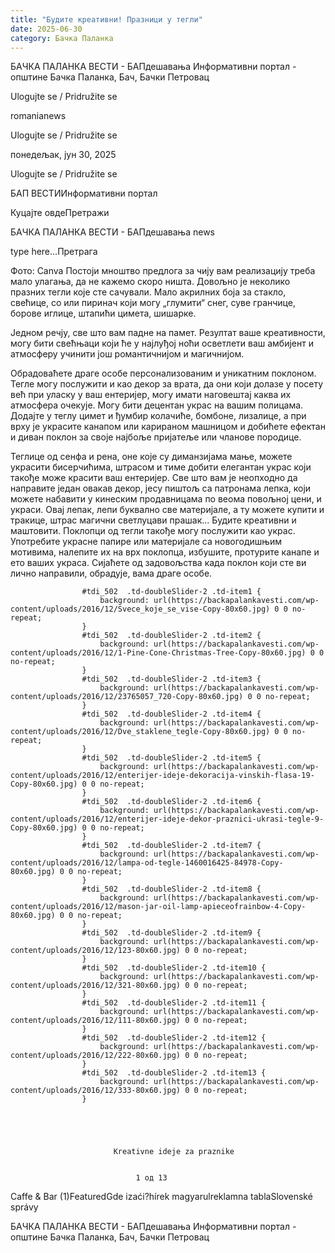 ```yaml
---
title: "Будите креативни! Празници у тегли"
date: 2025-06-30
category: Бачка Паланка
---
```


БАЧКА ПАЛАНКА ВЕСТИ - БАПдешавања Информативни портал - општине Бачка Паланка, Бач, Бачки Петровац

Ulogujte se / Pridružite se

romanianews

Ulogujte se / Pridružite se

понедељак, јун 30, 2025

Ulogujte se / Pridružite se

БАП ВЕСТИИнформативни портал

Куцајте овдеПретражи

БАЧКА ПАЛАНКА ВЕСТИ - БАПдешавања news

type here...Претрага

Фото: Canva
            Постоји мноштво предлога за чију вам реализацију треба мало улагања, да не кажемо скоро ништа. Довољно је неколико празних тегли које сте сачували. Мало акрилних боја за стакло, свећице, со или пиринач који могу „глумити“ снег, суве гранчице, борове иглице, штапићи цимета, шишарке.

Једном речју, све што вам падне на памет.
Резултат ваше креативности, могу бити свећњаци који ће у најлуђој ноћи осветлети ваш амбијент и атмосферу учинити још романтичнијом и магичнијом.





Обрадоваћете драге особе персонализованим и уникатним поклоном. Тегле могу послужити и као декор за врата, да они који долазе у посету већ при уласку у ваш ентеријер, могу имати наговештај каква их атмосфера очекује.
Могу бити децентан украс на вашим полицама. Додајте у теглу цимет и ђумбир колачиће, бомбоне, лизалице, а при врху је украсите канапом или карираном машницом и добићете ефектан и диван поклон за своје најбоље пријатеље или чланове породице.



Теглице од сенфа и рена, оне које су диманзијама мање, можете украсити бисерчићима, штрасом и тиме добити елегантан украс који такође може красити ваш ентеријер. Све што вам је неопходно да направите један овакав декор, јесу пиштољ са патронама лепка, који можете набавити у кинеским продавницама по веома повољној цени, и украси. Овај лепак, лепи буквално све материјале, а ту можете купити и тракице, штрас магични светлуцави прашак…
Будите креативни и маштовити. Поклопци од тегли такође могу послужити као украс. Употребите украсне папире или материјале са новогодишњим мотивима, налепите их на врх поклопца, избушите, протурите канапе и ето ваших украса. Сијаћете од задовољства када поклон који сте ви лично направили, обрадује, вама драге особе.

                
                    
                    #tdi_502  .td-doubleSlider-2 .td-item1 {
                        background: url(https://backapalankavesti.com/wp-content/uploads/2016/12/Svece_koje_se_vise-Copy-80x60.jpg) 0 0 no-repeat;
                    }
                    #tdi_502  .td-doubleSlider-2 .td-item2 {
                        background: url(https://backapalankavesti.com/wp-content/uploads/2016/12/1-Pine-Cone-Christmas-Tree-Copy-80x60.jpg) 0 0 no-repeat;
                    }
                    #tdi_502  .td-doubleSlider-2 .td-item3 {
                        background: url(https://backapalankavesti.com/wp-content/uploads/2016/12/23765057_720-Copy-80x60.jpg) 0 0 no-repeat;
                    }
                    #tdi_502  .td-doubleSlider-2 .td-item4 {
                        background: url(https://backapalankavesti.com/wp-content/uploads/2016/12/Dve_staklene_tegle-Copy-80x60.jpg) 0 0 no-repeat;
                    }
                    #tdi_502  .td-doubleSlider-2 .td-item5 {
                        background: url(https://backapalankavesti.com/wp-content/uploads/2016/12/enterijer-ideje-dekoracija-vinskih-flasa-19-Copy-80x60.jpg) 0 0 no-repeat;
                    }
                    #tdi_502  .td-doubleSlider-2 .td-item6 {
                        background: url(https://backapalankavesti.com/wp-content/uploads/2016/12/enterijer-ideje-dekor-praznici-ukrasi-tegle-9-Copy-80x60.jpg) 0 0 no-repeat;
                    }
                    #tdi_502  .td-doubleSlider-2 .td-item7 {
                        background: url(https://backapalankavesti.com/wp-content/uploads/2016/12/lampa-od-tegle-1460016425-84978-Copy-80x60.jpg) 0 0 no-repeat;
                    }
                    #tdi_502  .td-doubleSlider-2 .td-item8 {
                        background: url(https://backapalankavesti.com/wp-content/uploads/2016/12/mason-jar-oil-lamp-apieceofrainbow-4-Copy-80x60.jpg) 0 0 no-repeat;
                    }
                    #tdi_502  .td-doubleSlider-2 .td-item9 {
                        background: url(https://backapalankavesti.com/wp-content/uploads/2016/12/123-80x60.jpg) 0 0 no-repeat;
                    }
                    #tdi_502  .td-doubleSlider-2 .td-item10 {
                        background: url(https://backapalankavesti.com/wp-content/uploads/2016/12/321-80x60.jpg) 0 0 no-repeat;
                    }
                    #tdi_502  .td-doubleSlider-2 .td-item11 {
                        background: url(https://backapalankavesti.com/wp-content/uploads/2016/12/111-80x60.jpg) 0 0 no-repeat;
                    }
                    #tdi_502  .td-doubleSlider-2 .td-item12 {
                        background: url(https://backapalankavesti.com/wp-content/uploads/2016/12/222-80x60.jpg) 0 0 no-repeat;
                    }
                    #tdi_502  .td-doubleSlider-2 .td-item13 {
                        background: url(https://backapalankavesti.com/wp-content/uploads/2016/12/333-80x60.jpg) 0 0 no-repeat;
                    }
                

                
                    
                        
                           Kreativne ideje za praznike

                            
                                1 од 13

Caffe & Bar (1)FeaturedGde izaći?hírek magyarulreklamna tablaSlovenské správy

БАЧКА ПАЛАНКА ВЕСТИ - БАПдешавања Информативни портал - општине Бачка Паланка, Бач, Бачки Петровац
